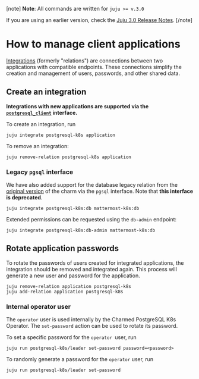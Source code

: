 [note]
**Note**: All commands are written for `juju >= v.3.0`

If you are using an earlier version, check the [Juju 3.0 Release Notes](https://juju.is/docs/juju/roadmap#heading--juju-3-0-0---22-oct-2022).
[/note]

# How to manage client applications

[Integrations](https://juju.is/docs/juju/relation) (formerly "relations") are connections between two applications with compatible endpoints. These connections simplify the creation and management of users, passwords, and other shared data.

## Create an integration

**Integrations with new applications are supported via the [`postgresql_client`](https://github.com/canonical/charm-relation-interfaces/blob/main/interfaces/postgresql_client/v0/README.md) interface.** 

To create an integration, run
```shell
juju integrate postgresql-k8s application
```

To remove an integration:

```shell
juju remove-relation postgresql-k8s application
```

### Legacy `pgsql` interface

We have also added support for the database legacy relation from the [original version](https://launchpad.net/postgresql-charm) of the charm via the `pgsql` interface. Note that **this interface is deprecated**.

 ```shell
juju integrate postgresql-k8s:db mattermost-k8s:db
```

Extended permissions can be requested using the `db-admin` endpoint:
```shell
juju integrate postgresql-k8s:db-admin mattermost-k8s:db
```

## Rotate application passwords

To rotate the passwords of users created for integrated applications, the integration should be removed and integrated again. This process will generate a new user and password for the application.

```shell
juju remove-relation application postgresql-k8s
juju add-relation application postgresql-k8s
```

### Internal operator user
The `operator` user is used internally by the Charmed PostgreSQL K8s Operator. The `set-password` action can be used to rotate its password.

To set a specific password for the `operator `user, run
```shell
juju run postgresql-k8s/leader set-password password=<password>
```

To randomly generate a password for the `operator` user, run

```shell
juju run postgresql-k8s/leader set-password
```